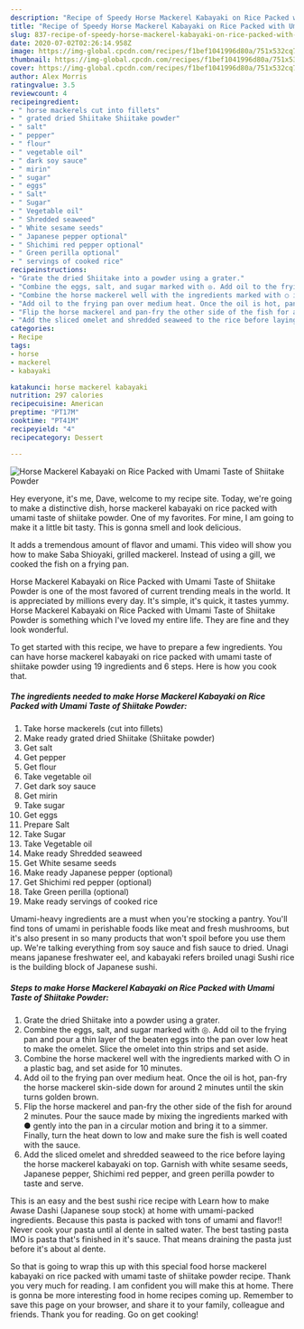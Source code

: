 ```yaml
---
description: "Recipe of Speedy Horse Mackerel Kabayaki on Rice Packed with Umami Taste of Shiitake Powder"
title: "Recipe of Speedy Horse Mackerel Kabayaki on Rice Packed with Umami Taste of Shiitake Powder"
slug: 837-recipe-of-speedy-horse-mackerel-kabayaki-on-rice-packed-with-umami-taste-of-shiitake-powder
date: 2020-07-02T02:26:14.958Z
image: https://img-global.cpcdn.com/recipes/f1bef1041996d80a/751x532cq70/horse-mackerel-kabayaki-on-rice-packed-with-umami-taste-of-shiitake-powder-recipe-main-photo.jpg
thumbnail: https://img-global.cpcdn.com/recipes/f1bef1041996d80a/751x532cq70/horse-mackerel-kabayaki-on-rice-packed-with-umami-taste-of-shiitake-powder-recipe-main-photo.jpg
cover: https://img-global.cpcdn.com/recipes/f1bef1041996d80a/751x532cq70/horse-mackerel-kabayaki-on-rice-packed-with-umami-taste-of-shiitake-powder-recipe-main-photo.jpg
author: Alex Morris
ratingvalue: 3.5
reviewcount: 4
recipeingredient:
- " horse mackerels cut into fillets"
- " grated dried Shiitake Shiitake powder"
- " salt"
- " pepper"
- " flour"
- " vegetable oil"
- " dark soy sauce"
- " mirin"
- " sugar"
- " eggs"
- " Salt"
- " Sugar"
- " Vegetable oil"
- " Shredded seaweed"
- " White sesame seeds"
- " Japanese pepper optional"
- " Shichimi red pepper optional"
- " Green perilla optional"
- " servings of cooked rice"
recipeinstructions:
- "Grate the dried Shiitake into a powder using a grater."
- "Combine the eggs, salt, and sugar marked with ◎. Add oil to the frying pan and pour a thin layer of the beaten eggs into the pan over low heat to make the omelet. Slice the omelet into thin strips and set aside."
- "Combine the horse mackerel well with the ingredients marked with ○ in a plastic bag, and set aside for 10 minutes."
- "Add oil to the frying pan over medium heat. Once the oil is hot, pan-fry the horse mackerel skin-side down for around 2 minutes until the skin turns golden brown."
- "Flip the horse mackerel and pan-fry the other side of the fish for around 2 minutes. Pour the sauce made by mixing the ingredients marked with ● gently into the pan in a circular motion and bring it to a simmer. Finally, turn the heat down to low and make sure the fish is well coated with the sauce."
- "Add the sliced omelet and shredded seaweed to the rice before laying the horse mackerel kabayaki on top. Garnish with white sesame seeds, Japanese pepper, Shichimi red pepper, and green perilla powder to taste and serve."
categories:
- Recipe
tags:
- horse
- mackerel
- kabayaki

katakunci: horse mackerel kabayaki 
nutrition: 297 calories
recipecuisine: American
preptime: "PT17M"
cooktime: "PT41M"
recipeyield: "4"
recipecategory: Dessert

---
```



![Horse Mackerel Kabayaki on Rice Packed with Umami Taste of Shiitake Powder](https://img-global.cpcdn.com/recipes/f1bef1041996d80a/751x532cq70/horse-mackerel-kabayaki-on-rice-packed-with-umami-taste-of-shiitake-powder-recipe-main-photo.jpg)

Hey everyone, it's me, Dave, welcome to my recipe site. Today, we're going to make a distinctive dish, horse mackerel kabayaki on rice packed with umami taste of shiitake powder. One of my favorites. For mine, I am going to make it a little bit tasty. This is gonna smell and look delicious.

It adds a tremendous amount of flavor and umami. This video will show you how to make Saba Shioyaki, grilled mackerel. Instead of using a gill, we cooked the fish on a frying pan.

Horse Mackerel Kabayaki on Rice Packed with Umami Taste of Shiitake Powder is one of the most favored of current trending meals in the world. It is appreciated by millions every day. It's simple, it's quick, it tastes yummy. Horse Mackerel Kabayaki on Rice Packed with Umami Taste of Shiitake Powder is something which I've loved my entire life. They are fine and they look wonderful.


To get started with this recipe, we have to prepare a few ingredients. You can have horse mackerel kabayaki on rice packed with umami taste of shiitake powder using 19 ingredients and 6 steps. Here is how you cook that.

<!--inarticleads1-->

##### The ingredients needed to make Horse Mackerel Kabayaki on Rice Packed with Umami Taste of Shiitake Powder:

1. Take  horse mackerels (cut into fillets)
1. Make ready  grated dried Shiitake (Shiitake powder)
1. Get  salt
1. Get  pepper
1. Get  flour
1. Take  vegetable oil
1. Get  dark soy sauce
1. Get  mirin
1. Take  sugar
1. Get  eggs
1. Prepare  Salt
1. Take  Sugar
1. Take  Vegetable oil
1. Make ready  Shredded seaweed
1. Get  White sesame seeds
1. Make ready  Japanese pepper (optional)
1. Get  Shichimi red pepper (optional)
1. Take  Green perilla (optional)
1. Make ready  servings of cooked rice


Umami-heavy ingredients are a must when you&#39;re stocking a pantry. You&#39;ll find tons of umami in perishable foods like meat and fresh mushrooms, but it&#39;s also present in so many products that won&#39;t spoil before you use them up. We&#39;re talking everything from soy sauce and fish sauce to dried. Unagi means japanese freshwater eel, and kabayaki refers broiled unagi Sushi rice is the building block of Japanese sushi. 

<!--inarticleads2-->

##### Steps to make Horse Mackerel Kabayaki on Rice Packed with Umami Taste of Shiitake Powder:

1. Grate the dried Shiitake into a powder using a grater.
1. Combine the eggs, salt, and sugar marked with ◎. Add oil to the frying pan and pour a thin layer of the beaten eggs into the pan over low heat to make the omelet. Slice the omelet into thin strips and set aside.
1. Combine the horse mackerel well with the ingredients marked with ○ in a plastic bag, and set aside for 10 minutes.
1. Add oil to the frying pan over medium heat. Once the oil is hot, pan-fry the horse mackerel skin-side down for around 2 minutes until the skin turns golden brown.
1. Flip the horse mackerel and pan-fry the other side of the fish for around 2 minutes. Pour the sauce made by mixing the ingredients marked with ● gently into the pan in a circular motion and bring it to a simmer. Finally, turn the heat down to low and make sure the fish is well coated with the sauce.
1. Add the sliced omelet and shredded seaweed to the rice before laying the horse mackerel kabayaki on top. Garnish with white sesame seeds, Japanese pepper, Shichimi red pepper, and green perilla powder to taste and serve.


This is an easy and the best sushi rice recipe with Learn how to make Awase Dashi (Japanese soup stock) at home with umami-packed ingredients. Because this pasta is packed with tons of umami and flavor!! Never cook your pasta until al dente in salted water. The best tasting pasta IMO is pasta that&#39;s finished in it&#39;s sauce. That means draining the pasta just before it&#39;s about al dente. 

So that is going to wrap this up with this special food horse mackerel kabayaki on rice packed with umami taste of shiitake powder recipe. Thank you very much for reading. I am confident you will make this at home. There is gonna be more interesting food in home recipes coming up. Remember to save this page on your browser, and share it to your family, colleague and friends. Thank you for reading. Go on get cooking!
